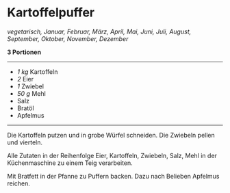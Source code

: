 # Kartoffelpuffer

*vegetarisch, Januar, Februar, März, April, Mai, Juni, Juli, August, September, Oktober, November, Dezember*

**3 Portionen**

---

- *1 kg* Kartoffeln
- *2* Eier
- *1* Zwiebel
- *50 g* Mehl
- Salz
- Bratöl
- Apfelmus

---

Die Kartoffeln putzen und in grobe Würfel schneiden. Die Zwiebeln pellen und vierteln.

Alle Zutaten in der Reihenfolge Eier, Kartoffeln, Zwiebeln, Salz, Mehl in der Küchenmaschine zu einem Teig verarbeiten.

Mit Bratfett in der Pfanne zu Puffern backen. Dazu nach Belieben Apfelmus reichen.
